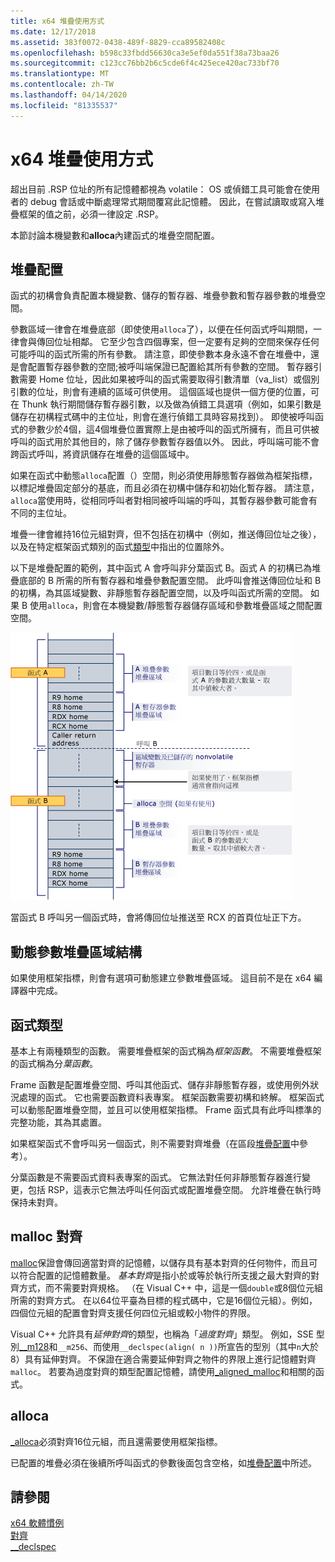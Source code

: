 ```yaml
---
title: x64 堆疊使用方式
ms.date: 12/17/2018
ms.assetid: 383f0072-0438-489f-8829-cca89582408c
ms.openlocfilehash: b598c33fbdd56630ca3e5ef0da551f38a73baa26
ms.sourcegitcommit: c123cc76bb2b6c5cde6f4c425ece420ac733bf70
ms.translationtype: MT
ms.contentlocale: zh-TW
ms.lasthandoff: 04/14/2020
ms.locfileid: "81335537"
---
```

# <a name="x64-stack-usage"></a>x64 堆疊使用方式

超出目前 .RSP 位址的所有記憶體都視為 volatile： OS 或偵錯工具可能會在使用者的 debug 會話或中斷處理常式期間覆寫此記憶體。 因此，在嘗試讀取或寫入堆疊框架的值之前，必須一律設定 .RSP。

本節討論本機變數和**alloca**內建函式的堆疊空間配置。

## <a name="stack-allocation"></a>堆疊配置

函式的初構會負責配置本機變數、儲存的暫存器、堆疊參數和暫存器參數的堆疊空間。

參數區域一律會在堆疊底部（即使使用`alloca`了），以便在任何函式呼叫期間，一律會與傳回位址相鄰。 它至少包含四個專案，但一定要有足夠的空間來保存任何可能呼叫的函式所需的所有參數。 請注意，即使參數本身永遠不會在堆疊中，還是會配置暫存器參數的空間;被呼叫端保證已配置給其所有參數的空間。 暫存器引數需要 Home 位址，因此如果被呼叫的函式需要取得引數清單（va_list）或個別引數的位址，則會有連續的區域可供使用。 這個區域也提供一個方便的位置，可在 Thunk 執行期間儲存暫存器引數，以及做為偵錯工具選項（例如，如果引數是儲存在初構程式碼中的主位址，則會在進行偵錯工具時容易找到）。 即使被呼叫函式的參數少於4個，這4個堆疊位置實際上是由被呼叫的函式所擁有，而且可供被呼叫的函式用於其他目的，除了儲存參數暫存器值以外。  因此，呼叫端可能不會跨函式呼叫，將資訊儲存在堆疊的這個區域中。

如果在函式中動態`alloca`配置（）空間，則必須使用靜態暫存器做為框架指標，以標記堆疊固定部分的基底，而且必須在初構中儲存和初始化暫存器。 請注意， `alloca`當使用時，從相同呼叫者對相同被呼叫端的呼叫，其暫存器參數可能會有不同的主位址。

堆疊一律會維持16位元組對齊，但不包括在初構中（例如，推送傳回位址之後），以及在特定框架函式類別的函式[類型](#function-types)中指出的位置除外。

以下是堆疊配置的範例，其中函式 A 會呼叫非分葉函式 B。函式 A 的初構已為堆疊底部的 B 所需的所有暫存器和堆疊參數配置空間。 此呼叫會推送傳回位址和 B 的初構，為其區域變數、非靜態暫存器配置空間，以及呼叫函式所需的空間。 如果 B 使用`alloca`，則會在本機變數/靜態暫存器儲存區域和參數堆疊區域之間配置空間。

![AMD 轉換範例](../build/media/vcamd_conv_ex_5.png "AMD 轉換範例")

當函式 B 呼叫另一個函式時，會將傳回位址推送至 RCX 的首頁位址正下方。

## <a name="dynamic-parameter-stack-area-construction"></a>動態參數堆疊區域結構

如果使用框架指標，則會有選項可動態建立參數堆疊區域。 這目前不是在 x64 編譯器中完成。

## <a name="function-types"></a>函式類型

基本上有兩種類型的函數。 需要堆疊框架的函式稱為*框架函數*。 不需要堆疊框架的函式稱為分*葉函數*。

Frame 函數是配置堆疊空間、呼叫其他函式、儲存非靜態暫存器，或使用例外狀況處理的函式。 它也需要函數資料表專案。 框架函數需要初構和終解。 框架函式可以動態配置堆疊空間，並且可以使用框架指標。 Frame 函式具有此呼叫標準的完整功能，其為其處置。

如果框架函式不會呼叫另一個函式，則不需要對齊堆疊（在區段[堆疊配置](#stack-allocation)中參考）。

分葉函數是不需要函式資料表專案的函式。 它無法對任何非靜態暫存器進行變更，包括 RSP，這表示它無法呼叫任何函式或配置堆疊空間。 允許堆疊在執行時保持未對齊。

## <a name="malloc-alignment"></a>malloc 對齊

[malloc](../c-runtime-library/reference/malloc.md)保證會傳回適當對齊的記憶體，以儲存具有基本對齊的任何物件，而且可以符合配置的記憶體數量。 *基本對齊*是指小於或等於執行所支援之最大對齊的對齊方式，而不需要對齊規格。 （在 Visual C++ 中，這是一個`double`或8個位元組所需的對齊方式。 在以64位平臺為目標的程式碼中，它是16個位元組）。例如，四個位元組的配置會對齊支援任何四位元組或較小物件的界限。

Visual C++ 允許具有*延伸對齊*的類型，也稱為「*過度對齊*」類型。 例如，SSE 型別[__m128](../cpp/m128.md)和`__m256`、而使用`__declspec(align( n ))`所宣告的型別（其中`n`大於8）具有延伸對齊。 不保證在適合需要延伸對齊之物件的界限上進行記憶體對齊`malloc`。 若要為過度對齊的類型配置記憶體，請使用[_aligned_malloc](../c-runtime-library/reference/aligned-malloc.md)和相關的函式。

## <a name="alloca"></a>alloca

[_alloca](../c-runtime-library/reference/alloca.md)必須對齊16位元組，而且還需要使用框架指標。

已配置的堆疊必須在後續所呼叫函式的參數後面包含空格，如[堆疊配置](#stack-allocation)中所述。

## <a name="see-also"></a>請參閱

[x64 軟體慣例](../build/x64-software-conventions.md)<br/>
[對齊](../cpp/align-cpp.md)<br/>
[__declspec](../cpp/declspec.md)
